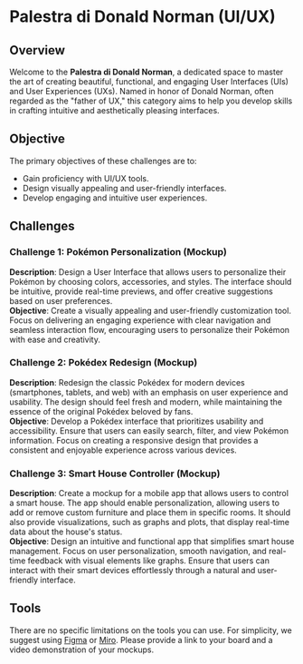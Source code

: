 # Palestra di Donald Norman (UI/UX)

## Overview
Welcome to the **Palestra di Donald Norman**, a dedicated space to master the art of creating beautiful, functional, and engaging User Interfaces (UIs) and User Experiences (UXs). Named in honor of Donald Norman, often regarded as the "father of UX," this category aims to help you develop skills in crafting intuitive and aesthetically pleasing interfaces.

## Objective
The primary objectives of these challenges are to:
- Gain proficiency with UI/UX tools.
- Design visually appealing and user-friendly interfaces.
- Develop engaging and intuitive user experiences.

## Challenges

### Challenge 1: Pokémon Personalization (Mockup)
**Description**: Design a User Interface that allows users to personalize their Pokémon by choosing colors, accessories, and styles. The interface should be intuitive, provide real-time previews, and offer creative suggestions based on user preferences.  
**Objective**: Create a visually appealing and user-friendly customization tool. Focus on delivering an engaging experience with clear navigation and seamless interaction flow, encouraging users to personalize their Pokémon with ease and creativity.

### Challenge 2: Pokédex Redesign (Mockup)
**Description**: Redesign the classic Pokédex for modern devices (smartphones, tablets, and web) with an emphasis on user experience and usability. The design should feel fresh and modern, while maintaining the essence of the original Pokédex beloved by fans.  
**Objective**: Develop a Pokédex interface that prioritizes usability and accessibility. Ensure that users can easily search, filter, and view Pokémon information. Focus on creating a responsive design that provides a consistent and enjoyable experience across various devices.

### Challenge 3: Smart House Controller (Mockup)
**Description**: Create a mockup for a mobile app that allows users to control a smart house. The app should enable personalization, allowing users to add or remove custom furniture and place them in specific rooms. It should also provide visualizations, such as graphs and plots, that display real-time data about the house's status.  
**Objective**: Design an intuitive and functional app that simplifies smart house management. Focus on user personalization, smooth navigation, and real-time feedback with visual elements like graphs. Ensure that users can interact with their smart devices effortlessly through a natural and user-friendly interface.

## Tools
There are no specific limitations on the tools you can use. For simplicity, we suggest using [Figma](https://www.figma.com/) or [Miro](https://miro.com/it/). Please provide a link to your board and a video demonstration of your mockups.
